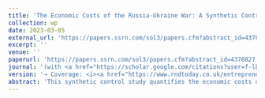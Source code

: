 ```yaml
---
title: 'The Economic Costs of the Russia-Ukraine War: A Synthetic Control Study of (Lost) Entrepreneurship'
collection: wp
date: 2023-03-05
external_url: 'https://papers.ssrn.com/sol3/papers.cfm?abstract_id=4378827'
excerpt: ''
venue: ''
paperurl: 'https://papers.ssrn.com/sol3/papers.cfm?abstract_id=4378827'
journal: '(with <a href="https://scholar.google.com/citations?user=f-lbbOoAAAAJ&hl=en&oi=ao">D. Audretsch</a>, H. Motuzenko, <a href="https://scholar.google.com/citations?hl=en&user=Sa8sBkoAAAAJ">S. Vismara</a>)'
version: '→ Coverage: <i><a href="https://www.rndtoday.co.uk/entrepreneurial-ecosystems/the-economic-costs-of-the-russia-ukraine-conflict-in-terms-of-lost-entrepreneurship/">R&D Today</a></i>'
abstract: 'This synthetic control study quantifies the economic costs of the Russo-Ukrainian war in terms of foregone entrepreneurial activity in both countries since the invasion of Crimea in 2014. Relative to its synthetic counterfactual, Ukraine’s number of self-employed dropped by 675,000, corresponding to a relative loss of 20%. The number of Ukrainian SMEs temporarily dropped by 71,000 (14%) and recovered within five years of the conflict. In contrast, Russia had lost more than 1.4 million SMEs (42%) five years into the conflict. The disappearance of Russian SMEs is driven by both fewer new businesses created and more existing business closures.'
---
```

